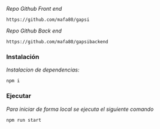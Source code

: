 
_Repo Github Front end_
```
https://github.com/mafa80/gapsi
```

_Repo Github Back end_
```
https://github.com/mafa80/gapsibackend
```
### Instalación 
_Instalacion de dependencias:_
```
npm i
```
### Ejecutar 
_Para iniciar de forma local se ejecuta el siguiente comando_
```
npm run start
```

